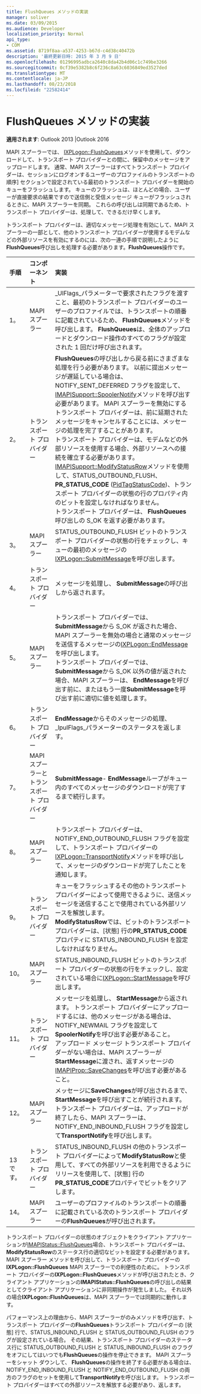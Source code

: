 ```yaml
---
title: FlushQueues メソッドの実装
manager: soliver
ms.date: 03/09/2015
ms.audience: Developer
localization_priority: Normal
api_type:
- COM
ms.assetid: 8719f8aa-a537-4253-b67d-c4d38c40472b
description: '最終更新日時: 2015 年 3 月 9 日'
ms.openlocfilehash: 01296995adbca2640c8da42b4d06c1c749be3266
ms.sourcegitcommit: 0cf39e5382b8c6f236c8a63c6036849ed3527ded
ms.translationtype: MT
ms.contentlocale: ja-JP
ms.lasthandoff: 08/23/2018
ms.locfileid: "22582414"
---
```

# <a name="implementing-the-flushqueues-method"></a>FlushQueues メソッドの実装

  
  
**適用されます**: Outlook 2013 |Outlook 2016 
  
MAPI スプーラーでは、 [IXPLogon::FlushQueues](ixplogon-flushqueues.md)メソッドを使用して、ダウンロードして、トランスポート プロバイダーとの間に、保留中のメッセージをアップロードします。 通常、MAPI スプーラーはすべてトランスポート プロバイダーは、セッションにログオンするユーザーのプロファイルのトランスポートの順序] セクションで設定されている最初のトランスポート プロバイダーを開始のキューをフラッシュします。 キューのフラッシュは、ほとんどの場合、ユーザーが直接要求の結果ですので送信側と受信メッセージ キューがフラッシュされるときに、MAPI スプーラーを同期。 これらの呼び出しは同期であるため、トランスポート プロバイダーは、処理して、できるだけ早くします。 
  
トランスポート プロバイダーは、適切なメッセージ処理を有効にして、MAPI スプーラーの一部として、他のトランスポート プロバイダーが使用するモデムなどの外部リソースを有効にするのには、次の一連の手順で説明したように**FlushQueues**呼び出しを処理する必要があります。**FlushQueues**操作です。 
  
|**手順**|**コンポーネント**|**実装**|
|:-----|:-----|:-----|
|1。  <br/> |MAPI スプーラー  <br/> |_UlFlags_パラメーターで要求されたフラグを渡すこと、最初のトランスポート プロバイダーのユーザーのプロファイルでは、トランスポートの順番に記載されているため、 **FlushQueues**メソッドを呼び出します。 **FlushQueues**は、全体のアップロードとダウンロード操作のすべてのフラグが設定された 1 回だけ呼び出されます。  <br/> |
|2。  <br/> |トランスポート プロバイダー  <br/> |**FlushQueues**の呼び出しから戻る前にさまざまな処理を行う必要があります。 以前に提出メッセージが遅延している場合は、NOTIFY_SENT_DEFERRED フラグを設定して、 [IMAPISupport::SpoolerNotify](imapisupport-spoolernotify.md)メソッドを呼び出す必要があります。 MAPI スプーラーを無効にするトランスポート プロバイダーは、前に延期されたメッセージをキャンセルすることには、メッセージの処理を完了することがあります。  <br/> トランスポート プロバイダーは、モデムなどの外部リソースを使用する場合、外部リソースへの接続を確立する必要があります。  <br/> [IMAPISupport::ModifyStatusRow](imapisupport-modifystatusrow.md)メソッドを使用して、STATUS_OUTBOUND_FLUSH、 **PR_STATUS_CODE** ([PidTagStatusCode](pidtagstatuscode-canonical-property.md))、トランスポート プロバイダーの状態の行のプロパティ内のビットを設定しなければなりません。  <br/> トランスポート プロバイダーは、 **FlushQueues**呼び出しの S_OK を返す必要があります。  <br/> |
|3。  <br/> |MAPI スプーラー  <br/> |STATUS_OUTBOUND_FLUSH ビットのトランスポート プロバイダーの状態の行をチェックし、キューの最初のメッセージの[IXPLogon::SubmitMessage](ixplogon-submitmessage.md)を呼び出します。  <br/> |
|4。  <br/> |トランスポート プロバイダー  <br/> |メッセージを処理し、 **SubmitMessage**の呼び出しから返されます。  <br/> |
|5。  <br/> |MAPI スプーラー  <br/> |トランスポート プロバイダーでは、 **SubmitMessage**から S_OK が返された場合、MAPI スプーラーを無効の場合と通常のメッセージを送信するメッセージの[IXPLogon::EndMessage](ixplogon-endmessage.md)を呼び出します。  <br/> トランスポート プロバイダーでは、 **SubmitMessage**から S_OK 以外の値が返された場合、MAPI スプーラーは、 **EndMessage**を呼び出す前に、またはもう一度**SubmitMessage**を呼び出す前に適切に値を処理します。  <br/> |
|6。  <br/> |トランスポート プロバイダー  <br/> |**EndMessage**からそのメッセージの処理、 _lpulFlags_パラメーターのステータスを返します。  <br/> |
|7。  <br/> |MAPI スプーラーとトランスポート プロバイダー  <br/> |**SubmitMessage**- **EndMessage**ループがキュー内のすべてのメッセージのダウンロードが完了するまで続行します。  <br/> |
|8。  <br/> |MAPI スプーラー  <br/> |トランスポート プロバイダーは、NOTIFY_END_OUTBOUND_FLUSH フラグを設定して、トランスポート プロバイダーの[IXPLogon::TransportNotify](ixplogon-transportnotify.md)メソッドを呼び出して、メッセージのダウンロードが完了したことを通知します。  <br/> |
|9。  <br/> |トランスポート プロバイダー  <br/> |キューをフラッシュするその他のトランスポート プロバイダーによって使用できるように、送信メッセージを送信することで使用されている外部リソースを解放します。  <br/> **ModifyStatusRow**では、ビットのトランスポート プロバイダーは、[状態] 行の**PR_STATUS_CODE**プロパティに STATUS_INBOUND_FLUSH を設定しなければなりません。  <br/> |
|10。  <br/> |MAPI スプーラー  <br/> |STATUS_INBOUND_FLUSH ビットのトランスポート プロバイダーの状態の行をチェックし、設定されている場合に[IXPLogon::StartMessage](ixplogon-startmessage.md)を呼び出します。  <br/> |
|11。  <br/> |トランスポート プロバイダー  <br/> |メッセージを処理し、 **StartMessage**から返されます。 トランスポート プロバイダーにアップロードするには、他のメッセージがある場合は、NOTIFY_NEWMAIL フラグを設定して**SpoolerNotify**を呼び出す必要があること。  <br/> アップロード メッセージ トランスポート プロバイダーがない場合は、MAPI スプーラーが**StartMessage**に渡され、返すメッセージの[IMAPIProp::SaveChanges](imapiprop-savechanges.md)を呼び出す必要があること。  <br/> |
|12。  <br/> |MAPI スプーラー  <br/> |メッセージに**SaveChanges**が呼び出されるまで、 **StartMessage**を呼び出すことが続行されます。 トランスポート プロバイダーは、アップロードが終了したら、MAPI スプーラーは、NOTIFY_END_INBOUND_FLUSH フラグを設定して**TransportNotify**を呼び出します。  <br/> |
|13 です。  <br/> |トランスポート プロバイダー  <br/> |STATUS_INBOUND_FLUSH の他のトランスポート プロバイダーによって**ModifyStatusRow**と使用して、すべての外部リソースを利用できるようにリリースを使用して、[状態] 行の**PR_STATUS_CODE**プロパティでビットをクリアします。  <br/> |
|14。  <br/> |MAPI スプーラー  <br/> |ユーザーのプロファイルのトランスポートの順番に記載されている次のトランスポート プロバイダーの**FlushQueues**が呼び出されます。  <br/> |
   
トランスポート プロバイダーの状態のオブジェクトをクライアント アプリケーションが[IMAPIStatus::FlushQueues](imapistatus-flushqueues.md)場合、トランスポート プロバイダーは、 **ModifyStatusRow**のステータス行の適切なビットを設定する必要があります。 MAPI スプーラー メソッドを呼び出して、トランスポート プロバイダーの**IXPLogon::FlushQueues** MAPI スプーラーでの利便性のために。 トランスポート プロバイダーの**IXPLogon::FlushQueues**メソッドが呼び出されたとき、クライアント アプリケーションの**IMAPIStatus::FlushQueues**の呼び出しの結果としてクライアント アプリケーションに非同期操作が発生しました。 それ以外の場合**IXPLogon::FlushQueues**は、MAPI スプーラーでは同期的に動作します。 
  
パフォーマンス上の理由から、MAPI スプーラーがのみメソッドを呼び出す、トランスポート プロバイダーの**FlushQueues**トランスポート プロバイダーの [状態] 行で、STATUS_INBOUND_FLUSH と STATUS_OUTBOUND_FLUSH のフラグが設定されている場合。 その結果、トランスポート プロバイダーのステータス行に STATUS_OUTBOUND_FLUSH と STATUS_INBOUND_FLUSH のフラグをオフにしてはいつでも**FlushQueues**の操作を停止できます。 MAPI スプーラーをシャット ダウンして、 **FlushQueues**の操作を終了する必要がある場合は、NOTIFY_END_INBOUND_FLUSH と NOTIFY_END_OUTBOUND_FLUSH の両方のフラグのセットを使用して**TransportNotify**を呼び出します。 トランスポート プロバイダーはすべての外部リソースを解放する必要があり、返します。 
  

